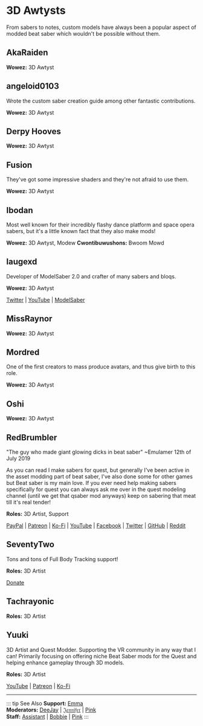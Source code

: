 # 3D Awtysts
From sabers to notes, custom models have always been a popular aspect of modded beat saber which wouldn't be possible without them.

## AkaRaiden
**Wowez:** 3D Awtyst

## angeloid0103
Wrote the custom saber creation guide among other fantastic contributions.

**Wowez:** 3D Awtyst

## Derpy Hooves
**Wowez:** 3D Awtyst

## Fusion
They've got some impressive shaders and they're not afraid to use them.

**Wowez:** 3D Awtyst

## Ibodan
Most well known for their incredibly flashy dance platform and space opera sabers, but it's a little known fact that they also make mods!

**Wowez:** 3D Awtyst, Modew **Cwontibuwushons:** Bwoom Mowd

## laugexd
Developer of ModelSaber 2.0 and crafter of many sabers and bloqs.

**Wowez:** 3D Awtyst

[Twitter](https://twitter.com/laugexd) | [YouTube](https://www.youtube.com/channel/UCr_JES9nBCUaAR9-UbgDMRw) | [ModelSaber](https://modelsaber.com/Profile/?user=146243483898871808)

## MissRaynor
**Wowez:** 3D Awtyst

## Mordred
One of the first creators to mass produce avatars, and thus give birth to this role.

**Wowez:** 3D Awtyst

## Oshi
**Wowez:** 3D Awtyst

## RedBrumbler
"The guy who made giant glowing dicks in beat saber" ~Emulamer 12th of July 2019

As you can read I make sabers for quest, but generally I've been active in the asset modding part of beat saber, I've also done some for other games but Beat saber is my main love. If you ever need help making sabers specifically for quest you can always ask me over in the quest modeling channel (until we get that qsaber mod anyways) keep on sabering that meat till it's real tender!

**Roles:** 3D Artist, Support

[PayPal](https://paypal.me/RedBrumblerOfficial?locale.x=nl_NL) | [Patreon](https://www.patreon.com/RedBrumbler) | [Ko-Fi](https://ko-fi.com/redbrumbler) | [YouTube](https://www.youtube.com/channel/UCYmzlDob8BQYWrOQWkHtCpQ) | [Facebook](https://www.facebook.com/red.brumbler.7) | [Twitter](https://twitter.com/RedBrumbler) | [GitHub](https://github.com/RedBrumbler/BeatOnCustomSabers) | [Reddit](https://www.reddit.com/user/RedBrumbler/)

## SeventyTwo
Tons and tons of Full Body Tracking support!

**Roles:** 3D Artist

[Donate](https://paypal.me/theseventytwo)

## Tachrayonic
**Roles:** 3D Artist

## Yuuki
3D Artist and Quest Modder. Supporting the VR community in any way that I can! Primarily focusing on offering niche Beat Saber mods for the Quest and helping enhance gameplay through 3D models.

**Roles:** 3D Artist

[YouTube](https://www.youtube.com/channel/UCIH4NTKdVNjnJpfuMrk71Fw) | [Patreon](https://www.patreon.com/yuukisaves) | [Ko-Fi](https://ko-fi.com/supportyuuki)

---

<!-- markdownlint-disable MD013 -->
::: tip See Also **Support:** [Emma](./supports.md#emma)  
**Moderators:** [DeeJay](./moderators.md#deejay) | [𝔍𝔢𝔫𝔫𝔦𝔣𝔢𝔯](./moderators.md#jennifer) | [Pink](./moderators.md#pink)  
**Staff:** [Assistant](./staff.md#assistant) | [Bobbie](./staff.md#bobbie) | [Pink](./staff.md#pink) :::
